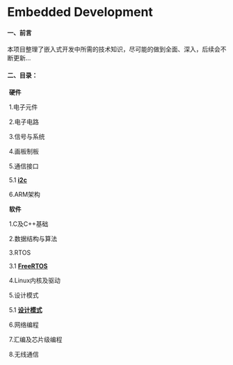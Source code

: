 # Embedded Development

#### 一、前言

​		本项目整理了嵌入式开发中所需的技术知识，尽可能的做到全面、深入，后续会不断更新...

#### 二、目录：

​	**硬件**

​	1.电子元件

​	2.电子电路

​	3.信号与系统

​	4.画板制板

​	5.通信接口

​		5.1 [**i2c**](./Hardware/5.通信接口/I2C.md)

​	6.ARM架构



​	**软件**

​	1.C及C++基础

​	2.数据结构与算法

​	3.RTOS

​		3.1  [**FreeRTOS**](./Software/3.RTOS/FreeRTOS.md)

​	4.Linux内核及驱动

​	5.设计模式

​		5.1  [**设计模式**](./Software/3.设计模式/设计模式.md)

​	6.网络编程

​	7.汇编及芯片级编程

​	8.无线通信